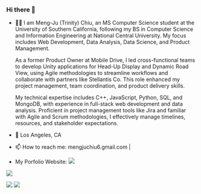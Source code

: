 ### Hi there 👋

- 👩🏻 I am Meng-Ju (Trinity) Chiu, an MS Computer Science student at the University of Southern California, following my BS in Computer Science and Information Engineering at National Central University. My focus includes Web Development, Data Analysis, Data Science, and Product Management.

  As a former Product Owner at Mobile Drive, I led cross-functional teams to develop Unity applications for Head-Up Display and Dynamic Road View, using Agile methodologies to streamline workflows and collaborate with partners like Stellantis Co. This role enhanced my project management, team coordination, and product delivery skills.

  My technical expertise includes C++, JavaScript, Python, SQL, and MongoDB, with experience in full-stack web development and data analysis. Proficient in project management tools like Jira and familiar with Agile and Scrum methodologies, I effectively manage timelines, resources, and stakeholder expectations. 
- 📍 Los Angeles, CA
- 📫 How to reach me: mengjuchiu6.gmail.com |
- My Porfolio Website: ![](https://trinitychiuportfolio.azurewebsites.net/#)

![](https://github-profile-summary-cards.vercel.app/api/cards/profile-details?username=hill0106)
<!-- ![](https://github-profile-summary-cards.vercel.app/api/cards/stats?username=hill0106)
![](http://github-profile-summary-cards.vercel.app/api/cards/productive-time?username=hill0106&utcOffset=8) -->
![](http://github-profile-summary-cards.vercel.app/api/cards/repos-per-language?username=hill0106)
![](https://github-profile-summary-cards.vercel.app/api/cards/most-commit-language?username=hill0106)

